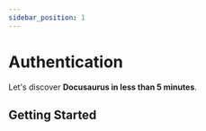 ```yaml
---
sidebar_position: 1
---
```


# Authentication

Let's discover **Docusaurus in less than 5 minutes**.

## Getting Started
